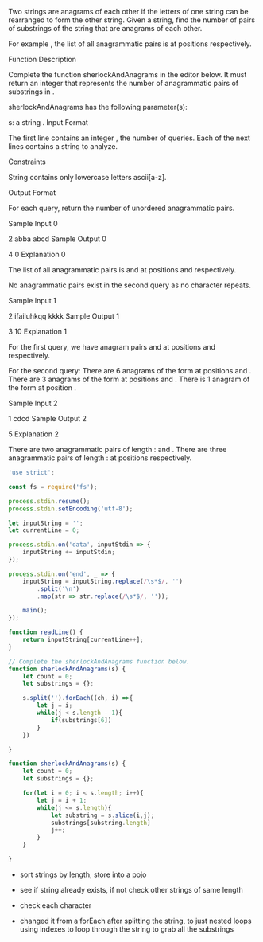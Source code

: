 Two strings are anagrams of each other if the letters of one string can be rearranged to form the other string. Given a string, find the number of pairs of substrings of the string that are anagrams of each other.

For example , the list of all anagrammatic pairs is  at positions  respectively.

Function Description

Complete the function sherlockAndAnagrams in the editor below. It must return an integer that represents the number of anagrammatic pairs of substrings in .

sherlockAndAnagrams has the following parameter(s):

s: a string .
Input Format

The first line contains an integer , the number of queries.
Each of the next  lines contains a string  to analyze.

Constraints



String  contains only lowercase letters  ascii[a-z].

Output Format

For each query, return the number of unordered anagrammatic pairs.

Sample Input 0

2
abba
abcd
Sample Output 0

4
0
Explanation 0

The list of all anagrammatic pairs is  and  at positions  and  respectively.

No anagrammatic pairs exist in the second query as no character repeats.

Sample Input 1

2
ifailuhkqq
kkkk
Sample Output 1

3
10
Explanation 1

For the first query, we have anagram pairs  and  at positions  and  respectively.

For the second query:
There are 6 anagrams of the form  at positions  and .
There are 3 anagrams of the form  at positions  and .
There is 1 anagram of the form  at position .

Sample Input 2

1
cdcd
Sample Output 2

5
Explanation 2

There are two anagrammatic pairs of length :  and .
There are three anagrammatic pairs of length :  at positions  respectively.

```javascript
'use strict';

const fs = require('fs');

process.stdin.resume();
process.stdin.setEncoding('utf-8');

let inputString = '';
let currentLine = 0;

process.stdin.on('data', inputStdin => {
    inputString += inputStdin;
});

process.stdin.on('end', _ => {
    inputString = inputString.replace(/\s*$/, '')
        .split('\n')
        .map(str => str.replace(/\s*$/, ''));

    main();
});

function readLine() {
    return inputString[currentLine++];
}

// Complete the sherlockAndAnagrams function below.
function sherlockAndAnagrams(s) {
    let count = 0;
    let substrings = {};

    s.split('').forEach((ch, i) =>{
        let j = i;
        while(j < s.length - 1){
            if(substrings[6])
        }
    })

}

function sherlockAndAnagrams(s) {
    let count = 0;
    let substrings = {};

    for(let i = 0; i < s.length; i++){
        let j = i + 1;
        while(j <= s.length){
            let substring = s.slice(i,j);
            substrings[substring.length]
            j++;
        }
    }

}

```

- sort strings by length, store into a pojo
- see if string already exists, if not check other strings of same length
- check each character 

- changed it from a forEach after splitting the string, to just nested loops using indexes to loop through the string to grab all the substrings